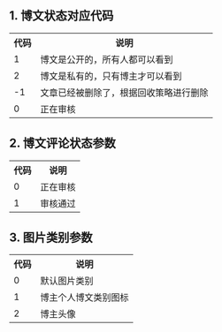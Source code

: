 ## 1. 博文状态对应代码
<table>
<tr>
<th>代码</th>
<th>说明</th>
</tr>
<tr>
<td>1</td>
<td>博文是公开的，所有人都可以看到</td>
</tr>
<tr>
<td>2</td>
<td>博文是私有的，只有博主才可以看到</td>
</tr>
<tr>
<td>-1</td>
<td>文章已经被删除了，根据回收策略进行删除</td>
</tr>
<tr>
<td>0</td>
<td>正在审核</td>
</tr>
</table>

## 2. 博文评论状态参数
<table>
<tr>
<th>代码</th>
<th>说明</th>
</tr>
<tr>
<td>0</td>
<td>正在审核</td>
</tr>
<tr>
<td>1</td>
<td>审核通过</td>
</tr>
</table>

## 3. 图片类别参数
<table>
<tr>
<th>代码</th>
<th>说明</th>
</tr>
<tr>
<td>0</td>
<td>默认图片类别</td>
</tr>
<tr>
<td>1</td>
<td>博主个人博文类别图标</td>
</tr>
<tr>
<td>2</td>
<td>博主头像</td>
</tr>
</table>
